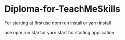 # Diploma-for-TeachMeSkills

 For starting at first use npm run install or yarn install 

 use npm run start or yarn start for starting application 

